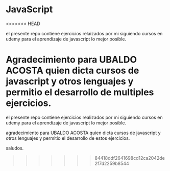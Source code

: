 # JavaScript
<<<<<<< HEAD

el presente repo contiene ejercicios relaizados por mi siguiendo cursos en udemy para el aprendizaje de javascript lo mejor posible.

Agradecimiento para UBALDO ACOSTA quien dicta cursos de javascript y otros lenguajes y permitio el desarrollo de multiples ejercicios.
=======
el presente repo contiene ejercicios realizados por mi siguiendo cursos en udemy para el aprendizaje de javascript lo mejor posible.

agradecimiento para UBALDO ACOSTA quien dicta cursos de javascript y otros lenguajes y permitio el desarrollo de estos ejercicios.

saludos.
>>>>>>> 84418ddf2641698cd12ca2042de2f7d2259b8544
